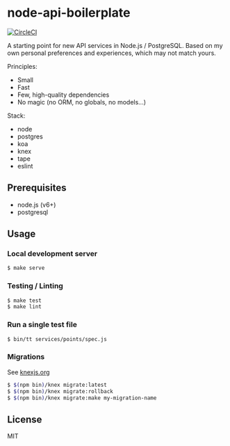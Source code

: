# node-api-boilerplate

[![CircleCI](https://circleci.com/gh/dylanpyle/node-api-boilerplate.svg?style=svg)](https://circleci.com/gh/dylanpyle/node-api-boilerplate)

A starting point for new API services in Node.js / PostgreSQL. Based on my own
personal preferences and experiences, which may not match yours.

Principles:

- Small
- Fast
- Few, high-quality dependencies
- No magic (no ORM, no globals, no models...)

Stack:

- node
- postgres
- koa
- knex
- tape
- eslint

## Prerequisites

- node.js (v6+)
- postgresql

## Usage

### Local development server

```bash
$ make serve
```

### Testing / Linting

```bash
$ make test
$ make lint
```

### Run a single test file

```bash
$ bin/tt services/points/spec.js
```

### Migrations

See [knexjs.org](http://knexjs.org/#Migrations)

```bash
$ $(npm bin)/knex migrate:latest
$ $(npm bin)/knex migrate:rollback
$ $(npm bin)/knex migrate:make my-migration-name
```

## License

MIT
